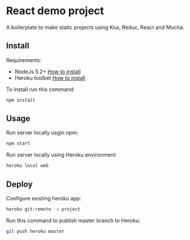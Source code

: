 # React demo project

A boilerplate to make static projects using Koa, Redux, React and Mocha.

## Install

Requirements:

* NodeJs 5.2+ [How to install](https://nodejs.org/download/)
* Heroku toolbet [How to install](https://toolbelt.heroku.com)

To install run this command:

```bash
npm install
```

## Usage

Run server locally usgin npm:

```bash
npm start
```

Run server locally using Heroku environment:

```bash
heroku local web
```

## Deploy

Configure existing heroku app:

```bash
heroku git:remote -a project
```

Run this command to publish master branch to Heroku:

```bash
git push heroku master
```
